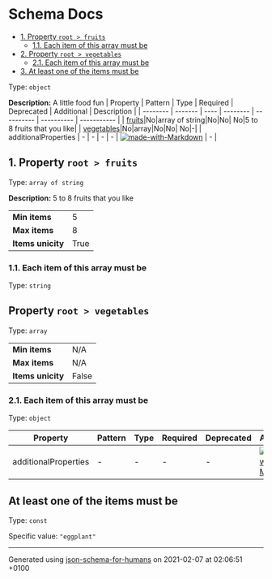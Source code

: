 # Schema Docs

- [1. Property `root > fruits`](#fruits)
  - [1.1. Each item of this array must be](#autogenerated_heading_2)
- [2. Property `root > vegetables`](#vegetables)
  - [2.1. Each item of this array must be](#autogenerated_heading_3)
- [3. At least one of the items must be](#autogenerated_heading_4)

Type: `object`

**Description:** A little food fun
| Property | Pattern | Type | Required | Deprecated | Additional | Description |
| -------- | ------- | ---- | -------- | ---------- | ---------- | ----------- |
| [fruits](#fruits)|No|array of string|No|No| No|5 to 8 fruits that you like|
| [vegetables](#vegetables)|No|array|No|No| No|-|
  | additionalProperties | - | - | - | - |  [![made-with-Markdown](https://img.shields.io/badge/Any%20type-allowed-green)](# "Additional Properties of any type are allowed.") | - |

## <a name="fruits"></a>1. Property `root > fruits`

Type: `array of string`

**Description:** 5 to 8 fruits that you like

<table>
 	<tr>
    <td><b>Min items</b></td>
    <td>5</td>
 	</tr>
	<tr>
    <td><b>Max items</b></td>
    <td>8</td>
	</tr>
	<tr>
    <td><b>Items unicity</b></td>
    <td>True</td>
 	</tr>
</table>

### <a name="autogenerated_heading_2"></a>1.1. Each item of this array must be

Type: `string`

## Property `root > vegetables`

Type: `array`

<table>
 	<tr>
    <td><b>Min items</b></td>
    <td>N/A</td>
 	</tr>
	<tr>
    <td><b>Max items</b></td>
    <td>N/A</td>
	</tr>
	<tr>
    <td><b>Items unicity</b></td>
    <td>False</td>
 	</tr>
</table>

### <a name="autogenerated_heading_3"></a>2.1. Each item of this array must be

Type: `object`

| Property | Pattern | Type | Required | Deprecated | Additional | Description |
| -------- | ------- | ---- | -------- | ---------- | ---------- | ----------- |
  | additionalProperties | - | - | - | - |  [![made-with-Markdown](https://img.shields.io/badge/Any%20type-allowed-green)](# "Additional Properties of any type are allowed.") | - |

## At least one of the items must be

Type: `const`

Specific value: `"eggplant"`

----------------------------------------------------------------------------------------------------------------------------
Generated using [json-schema-for-humans](https://github.com/coveooss/json-schema-for-humans) on 2021-02-07 at 02:06:51 +0100